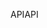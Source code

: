 <span data-ttu-id="e40d0-101">API</span><span class="sxs-lookup"><span data-stu-id="e40d0-101">API</span></span>